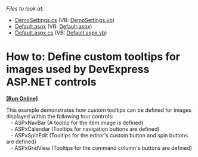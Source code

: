 <!-- default file list -->
*Files to look at*:

* [DemoSettings.cs](./CS/WebSite/App_Code/DemoSettings.cs) (VB: [DemoSettings.vb](./VB/WebSite/App_Code/DemoSettings.vb))
* [Default.aspx](./CS/WebSite/Default.aspx) (VB: [Default.aspx](./VB/WebSite/Default.aspx))
* [Default.aspx.cs](./CS/WebSite/Default.aspx.cs) (VB: [Default.aspx.vb](./VB/WebSite/Default.aspx.vb))
<!-- default file list end -->
# How to: Define custom tooltips for images used by DevExpress ASP.NET controls
<!-- run online -->
**[[Run Online]](https://codecentral.devexpress.com/e2021/)**
<!-- run online end -->


<p>This example demonstrates how custom tooltips can be defined for images displayed within the following four controls:<br />
   - ASPxNavBar (A tooltip for the item image is defined)<br />
   - ASPxCalendar (Tooltips for navigation buttons are defined)<br />
   - ASPxSpinEdit (Tooltips for the editor's custom button and spin buttons are defined)<br />
   - ASPxGridView (Tooltips for the command column's buttons are defined)</p>

<br/>


